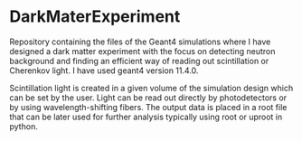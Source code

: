 # DarkMaterExperiment
Repository containing the files of the Geant4 simulations where I have designed a dark matter experiment with the focus on detecting neutron background and finding an efficient way of reading out scintillation or Cherenkov light. I have used geant4 version 11.4.0.

Scintillation light is created in a given volume of the simulation design which can be set by the user. Light can be read out directly by photodetectors or by using wavelength-shifting fibers. The output data is placed in a root file that can be later used for further analysis typically using root or uproot in python.
